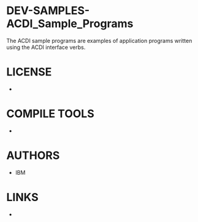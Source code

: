 # DEV-SAMPLES-ACDI_Sample_Programs
The ACDI sample programs are examples of application programs written using the ACDI interface verbs. 

LICENSE
===============
* 

COMPILE TOOLS
===============
* 
 
AUTHORS
===============
* IBM

LINKS
===============
* 

